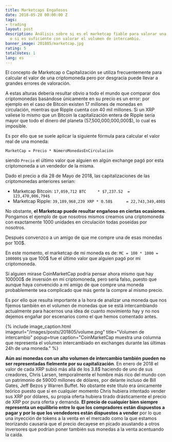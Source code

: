 ```yaml
---
title: Marketcaps Engañosos
date: 2018-05-28 00:00:00 Z
tags:
- trading
layout: post
description: Análisis sobre si es el marketcap fiable para valorar una criptomoneda
  o si es suficiente con valorar el volumen de intercambio.
banner_image: 201805/marketcap.jpg
rating: 5
totalVotes: 1
lang: es
---
```


El concepto de Marketcap o Capitalización se utiliza frecuentemente para calcular el valor de una criptomoneda pero por desgracia puede llevar a grandes errores de valoración.

<!--more-->

A estas alturas debería resultar obvio a todo el mundo que comparar dos criptomonedas basándose únicamente en su precio es un error: por ejemplo en el caso de Bitcoin existen 17 millones de monedas en circulación, mientras que Ripple cuenta con 40 mil millones. Si un XRP valiese lo mismo que un Bitcoin la capitalización entera de Ripple sería mayor que todo el dinero del planeta (57,500,000,000,000$), lo cual es imposible.

Es por ello que se suele aplicar la siguiente fórmula para calcular el valor real de una moneda:

`MarketCap = Precio * NúmeroMonedasEnCirculación`

siendo `Precio` el último valor que alguien en algún exchange pagó por esta criptomoneda a un vendedor de la misma.

Dado el precio a día 28 de Mayo de 2018, las capitalizaciones de las criptomonedas anteriores serían:

- Marketcap Bitcoin: `17,059,712 BTC     * $7,237.52  = 123,470,006,794$` 
- Marketcap Ripple:  `39,189,968,239 XRP * 0.58$      = 22,743,349,408$`

No obstante, **el Marketcap puede resultar engañoso en ciertas ocasiones**. Pongamos el ejemplo de que nosotros mismos creamos una criptomoneda con exactamente 1000 unidades en circulación todas poseídas por nosotros.

Después convenzco a un amigo de que me compre una de esas monedas por 100$.

En este momento, el marketcap de mi moneda es de: `MC = 100 * 1000 = 100000$` ya que 100$ fue el último valor que alguien pagó por mi criptomoneda.

Si alguien mirase CoinMarketCap podría pensar ahora mismo que hay 100000$ de inversión en mi criptomoneda, pero sería falso, puesto que aunque haya convencido a mi amigo de que compre una moneda probablemente sea complicado que más gente la compre al mismo precio.

Es por ello que resulta importante a la hora de analizar una moneda que nos fijemos también en el volumen de monedas que se está intercambiando actualmente para hacernos una idea de cuanto movimiento hay y no nos dejemos engañar por escenarios como el que hemos comentado antes.

{% include image_caption.html imageurl="/images/posts/201805/volume.png" title="Volumen de intercambio" popup=true caption="CoinMarketCap muestra una columna que representa el volumen intercambiado en exchanges durante las últimas 24h de una moneda." %}

**Aún así monedas con un alto volumen de intercambio también pueden no ser representadas fielmente por su capitalización**. En enero de 2018 el valor de cada XRP subió más allá de los 3.8$ haciendo de uno de sus creadores, Chris Larsen, temporalmente el hombre más rico del mundo con un patrimonio de 59000 millones de dólares, por delante incluso de Bill Gates, Jeff Bezos y Warren Buffet. No obstante este título era únicamente teórico puesto que si en cualquier momento Chris hubiera intentado vender sus XRP por dólares, su propia oferta hubiera tirado drásticamente el precio de XRP por pura oferta y demanda. **El precio de cualquier bien siempre representa un equilibrio entre lo que los compradores están dispuestos a pagar y por lo que los vendedores están dispuestos a vender** por lo que una inyección de tokens a la venta en el mercado como la que estamos teorizando causaría que el precio decayese en picado asustando a otros inversores que podrían poner también sus monedas a la venta acentuando la caída.


